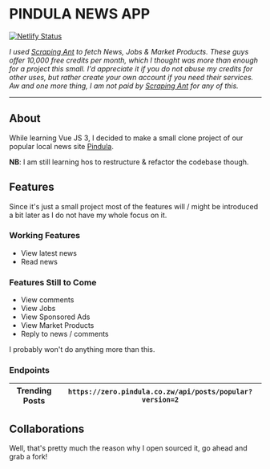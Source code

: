 # PINDULA NEWS APP

[![Netlify Status](https://api.netlify.com/api/v1/badges/049d18d1-b803-4b09-9805-c60d76f22963/deploy-status)][deploy-status]

*I used [Scraping Ant](//scrapingant.com) to fetch News, Jobs & Market Products. These guys offer 10,000 free credits per month, which I thought was more than enough for a project this small. I'd appreciate it if you do not abuse my credits for other uses, but rather create your own account if you need their services. Aw and one more thing, I am not paid by [Scraping Ant](scrapingant.com) for any of this.*

---

## About

While learning Vue JS 3, I decided to make a small clone project of our popular local news site [Pindula](//zero.pindula.co.zw).

**NB**: I am still learning hos to restructure & refactor the codebase though.

## Features

Since it's just a small project most of the features will / might be introduced a bit later as I do not have my whole focus on it.

### Working Features

- View latest news
- Read news

### Features Still to Come

- View comments
- View Jobs
- View Sponsored Ads
- View Market Products
- Reply to news / comments

I probably won't do anything more than this.

### Endpoints

|Trending Posts|`https://zero.pindula.co.zw/api/posts/popular?version=2`|
|--|--|

## Collaborations

Well, that's pretty much the reason why I open sourced it, go ahead and grab a fork!

[deploy-status]: https://app.netlify.com/sites/vuepindula/deploys
